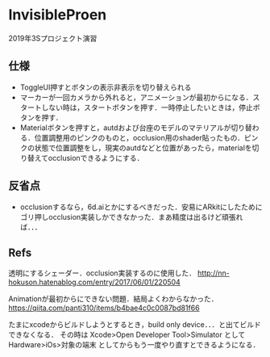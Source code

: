 # InvisibleProen
2019年3Sプロジェクト演習

## 仕様
- ToggleUI押すとボタンの表示非表示を切り替えられる
- マーカーが一回カメラから外れると，アニメーションが最初からになる．スタートしない時は，スタートボタンを押す．一時停止したいときは，停止ボタンを押す．
- Materialボタンを押すと，autdおよび台座のモデルのマテリアルが切り替わる．位置調整用のピンクのものと，occlusion用のshader貼ったもの．ピンクの状態で位置調整をし，現実のautdなどと位置があったら，materialを切り替えてocclusionできるようにする．

## 反省点
- occlusionするなら，6d.aiとかにするべきだった．安易にARkitにしたためにゴリ押しocclusion実装しかできなかった．まあ精度は出るけど頑張れば．．．

## Refs
透明にするシェーダー．occlusion実装するのに使用した．
http://nn-hokuson.hatenablog.com/entry/2017/06/01/220504

Animationが最初からにできない問題．結局よくわからなかった．
https://qiita.com/panti310/items/b4bae4c0c0087bd81f66

たまにxcodeからビルドしようとするとき，build only device．．．と出てビルドできなくなる．
その時は
Xcode>Open Developer Tool>Simulator
として
Hardware>iOs>対象の端末
としてからもう一度やり直すとできるようになる．
